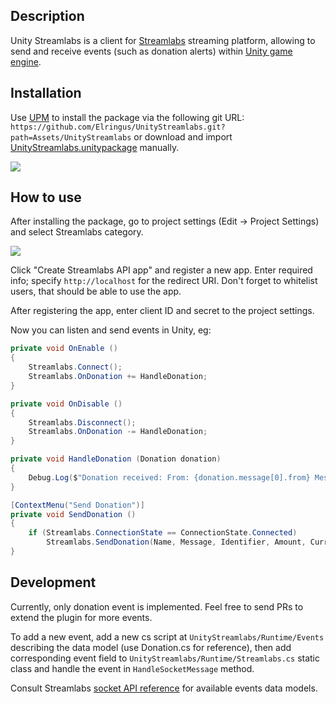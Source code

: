## Description

Unity Streamlabs is a client for [Streamlabs](https://streamlabs.com/) streaming platform, allowing to send and receive events (such as donation alerts) within [Unity game engine](https://unity.com/).

## Installation

Use [UPM](https://docs.unity3d.com/Manual/upm-ui.html) to install the package via the following git URL: `https://github.com/Elringus/UnityStreamlabs.git?path=Assets/UnityStreamlabs` or download and import [UnityStreamlabs.unitypackage](https://github.com/Elringus/UnityStreamlabs/raw/master/UnityStreamlabs.unitypackage) manually.

![](https://i.gyazo.com/b54e9daa9a483d9bf7f74f0e94b2d38a.gif)

## How to use

After installing the package, go to project settings (Edit -> Project Settings) and select Streamlabs category.

![](https://i.gyazo.com/f508fce5824710874d071ac628e7fa33.png) 

Click "Create Streamlabs API app" and register a new app. Enter required info; specify `http://localhost` for the redirect URI. Don't forget to whitelist users, that should be able to use the app.

After registering the app, enter client ID and secret to the project settings.

Now you can listen and send events in Unity, eg:

```csharp
private void OnEnable ()
{
    Streamlabs.Connect();
    Streamlabs.OnDonation += HandleDonation;
}

private void OnDisable ()
{
    Streamlabs.Disconnect();
    Streamlabs.OnDonation -= HandleDonation;
}

private void HandleDonation (Donation donation)
{
    Debug.Log($"Donation received: From: {donation.message[0].from} Message: {donation.message[0].message} Amount: {donation.message[0].formattedAmount}");
}

[ContextMenu("Send Donation")]
private void SendDonation ()
{
    if (Streamlabs.ConnectionState == ConnectionState.Connected)
        Streamlabs.SendDonation(Name, Message, Identifier, Amount, Currency);
}
```

## Development
Currently, only donation event is implemented. Feel free to send PRs to extend the plugin for more events.

To add a new event, add a new cs script at `UnityStreamlabs/Runtime/Events` describing the data model (use Donation.cs for reference), then add corresponding event field to `UnityStreamlabs/Runtime/Streamlabs.cs` static class and handle the event in `HandleSocketMessage` method.

Consult Streamlabs [socket API reference](https://dev.streamlabs.com/docs/socket-api) for available events data models.
